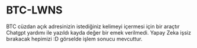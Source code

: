 # BTC-LWNS
BTC cüzdan açık adresinizin istediğiniz kelimeyi içermesi için bir araçtır 
Chatgpt yardımı ile yazıldı kayda değer bir emek verilmedi.
Yapay Zeka işsiz bırakacak hepimizi :D
görselde işlem sonucu mevcuttur.
